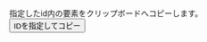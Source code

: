 
<html>

<script src="https://cdn.jsdelivr.net/npm/clipboard@2/dist/clipboard.min.js">
var clipboard = new ClipboardJS('.clip');

//成功した時のイベント
clipboard.on('success', function(e) {
    console.info('Action:', e.action);
    console.info('Text:', e.text);
    console.info('Trigger:', e.trigger);

    e.clearSelection();  //選択範囲解除
});

//エラー時のイベント
clipboard.on('error', function(e) {
    console.error('Action:', e.action);
    console.error('Trigger:', e.trigger);
});
</script>

<div id="target-div">
    指定したid内の要素をクリップボードへコピーします。
</div>
<button class="clip" data-clipboard-target="#target-div">IDを指定してコピー</button>
</html>
